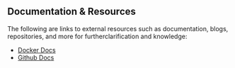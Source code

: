 ## Documentation &  Resources

The following are links to external resources such as documentation, blogs, repositories, and more for furtherclarification and knowledge: 

- [Docker Docs](https://docs.docker.com/desktop/)
- [Github Docs](https://docs.github.com/en)  
